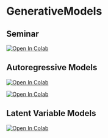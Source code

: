 # GenerativeModels

## Seminar

[![Open In Colab](https://colab.research.google.com/assets/colab-badge.svg)](https://colab.research.google.com/github/PetrovAlexey/GenerativeModels/blob/main/likelihood.ipynb)

## Autoregressive Models

[![Open In Colab](https://colab.research.google.com/assets/colab-badge.svg)](https://colab.research.google.com/github/PetrovAlexey/GenerativeModels/blob/main/homework_part1_ipynb.ipynb)

[![Open In Colab](https://colab.research.google.com/assets/colab-badge.svg)](https://colab.research.google.com/github/PetrovAlexey/GenerativeModels/blob/main/homework_part2.ipynb)

## Latent Variable Models

[![Open In Colab](https://colab.research.google.com/assets/colab-badge.svg)](https://colab.research.google.com/github/PetrovAlexey/GenerativeModels/blob/main/latent_variable_models.ipynb)
